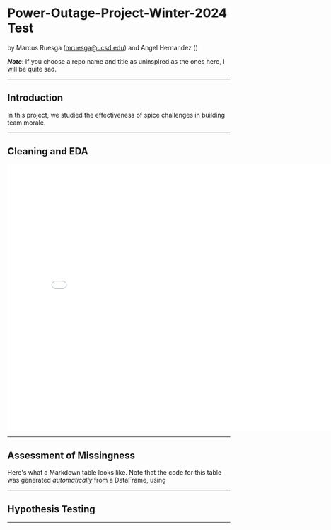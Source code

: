 # Power-Outage-Project-Winter-2024 Test
by Marcus Ruesga (mruesga@ucsd.edu) and Angel Hernandez ()

***Note***: If you choose a repo name and title as uninspired as the ones here, I will be quite sad.

---

## Introduction

In this project, we studied the effectiveness of spice challenges in building team morale.

---

## Cleaning and EDA

<iframe
  src="assets/plot_test.html"
  width="800"
  height="600"
  frameborder="0"
></iframe>

---

## Assessment of Missingness

Here's what a Markdown table looks like. Note that the code for this table was generated _automatically_ from a DataFrame, using

---

## Hypothesis Testing


---